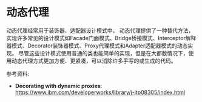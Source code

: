 # 动态代理

动态代理经常用于装饰器、适配器设计模式中。
动态代理提供了一种替代方法，实现许多常见的设计模式如Facade门面模式、Bridge桥接模式、Interceptor解释器模式、Decorator装饰器模式、Proxy代理模式和Adapter适配器模式的动态实现。
尽管这些设计模式使用普通的类也能简单的实现，但是在大都数情况下，使用动态代理方式更加方便、更紧凑，可以消除许多手写的或生成的代码。





参考资料:

- **Decorating with dynamic proxies**: https://www.ibm.com/developerworks/library/j-jtp08305/index.html

